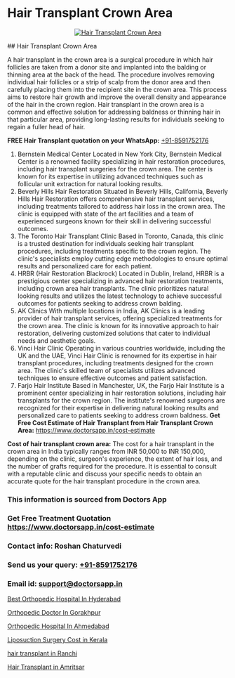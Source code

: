 # Hair Transplant Crown Area

<p align="center">
  <a href="https://doctorsapp.co.in/treatment/hair-transplant">
    <img src="https://doctorsapp.co.in/uploads/treatment_image/transplant.jpg" alt="Hair Transplant Crown Area">
  </a>
</p>
## Hair Transplant Crown Area

A hair transplant in the crown area is a surgical procedure in which hair follicles are taken from a donor site and implanted into the balding or thinning area at the back of the head. The procedure involves removing individual hair follicles or a strip of scalp from the donor area and then carefully placing them into the recipient site in the crown area. This process aims to restore hair growth and improve the overall density and appearance of the hair in the crown region. Hair transplant in the crown area is a common and effective solution for addressing baldness or thinning hair in that particular area, providing long-lasting results for individuals seeking to regain a fuller head of hair.

**FREE Hair Transplant quotation on your WhatsApp:**  [+91-8591752176](https://api.whatsapp.com/send?phone=8591752176)

1) Bernstein Medical Center   Located in New York City, Bernstein Medical Center is a renowned facility specializing in hair restoration procedures, including hair transplant surgeries for the crown area. The center is known for its expertise in utilizing advanced techniques such as follicular unit extraction for natural looking results.
2) Beverly Hills Hair Restoration   Situated in Beverly Hills, California, Beverly Hills Hair Restoration offers comprehensive hair transplant services, including treatments tailored to address hair loss in the crown area. The clinic is equipped with state of the art facilities and a team of experienced surgeons known for their skill in delivering successful outcomes.
3) The Toronto Hair Transplant Clinic   Based in Toronto, Canada, this clinic is a trusted destination for individuals seeking hair transplant procedures, including treatments specific to the crown region. The clinic's specialists employ cutting edge methodologies to ensure optimal results and personalized care for each patient.
4) HRBR (Hair Restoration Blackrock)   Located in Dublin, Ireland, HRBR is a prestigious center specializing in advanced hair restoration treatments, including crown area hair transplants. The clinic prioritizes natural looking results and utilizes the latest technology to achieve successful outcomes for patients seeking to address crown balding.
5) AK Clinics   With multiple locations in India, AK Clinics is a leading provider of hair transplant services, offering specialized treatments for the crown area. The clinic is known for its innovative approach to hair restoration, delivering customized solutions that cater to individual needs and aesthetic goals.
6) Vinci Hair Clinic   Operating in various countries worldwide, including the UK and the UAE, Vinci Hair Clinic is renowned for its expertise in hair transplant procedures, including treatments designed for the crown area. The clinic's skilled team of specialists utilizes advanced techniques to ensure effective outcomes and patient satisfaction.
7) Farjo Hair Institute   Based in Manchester, UK, the Farjo Hair Institute is a prominent center specializing in hair restoration solutions, including hair transplants for the crown region. The institute's renowned surgeons are recognized for their expertise in delivering natural looking results and personalized care to patients seeking to address crown baldness.
**Get Free Cost Estimate of Hair Transplant from Hair Transplant Crown Area:** https://www.doctorsapp.in/cost-estimate

**Cost of hair transplant crown area:**
The cost for a hair transplant in the crown area in India typically ranges from INR 50,000 to INR 150,000, depending on the clinic, surgeon's experience, the extent of hair loss, and the number of grafts required for the procedure. It is essential to consult with a reputable clinic and discuss your specific needs to obtain an accurate quote for the hair transplant procedure in the crown area.

### This information is sourced from Doctors App 
### Get Free Treatment Quotation https://www.doctorsapp.in/cost-estimate
### Contact info: Roshan Chaturvedi 
### Send us your query: [+91-8591752176](https://api.whatsapp.com/send?phone=8591752176) 
### Email id: support@doctorsapp.in

[Best Orthopedic Hospital In Hyderabad](https://www.linkedin.com/pulse/best-orthopedic-hospital-hyderabad-doctorsappin-wmkyc?trackingId=DKGRn5j9owbRRcrKSujShA%3D%3D&lipi=urn%3Ali%3Apage%3Ad_flagship3_company_admin%3BcTUR6naWQkWjeA%2BR15noZQ%3D%3D)

[Orthopedic Doctor In Gorakhpur](https://www.linkedin.com/pulse/orthopedic-doctor-gorakhpur-knee-replacement-treatment-i1z3e?trackingId=j4SZx%2BShD2eULoXOyQaLvQ%3D%3D&lipi=urn%3Ali%3Apage%3Ad_flagship3_company_admin%3BII%2FSNcWiSiigR90SV5cfEQ%3D%3D)

[Orthopedic Hospital In Ahmedabad](https://medium.com/@akashbhatt14/orthopedic-hospital-in-ahmedabad-e6b47b24c5e1)

[Liposuction Surgery Cost in Kerala](https://medium.com/@vimalrana22/liposuction-surgery-cost-in-kerala-1a9c9894a459)

[hair transplant in Ranchi](https://doctors-apps.github.io/doctorsapp/hair-transplant-in-ranchi)

[Hair Transplant in Amritsar](https://doctors-apps.github.io/doctorsapp/hair-transplant-in-amritsar)

